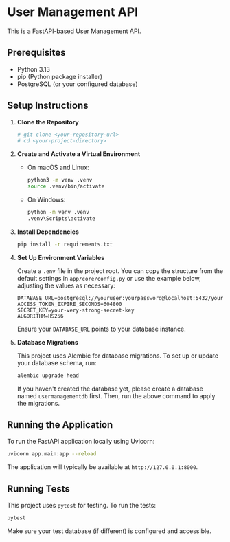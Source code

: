 # User Management API

This is a FastAPI-based User Management API.

## Prerequisites

*   Python 3.13
*   pip (Python package installer)
*   PostgreSQL (or your configured database)

## Setup Instructions

1.  **Clone the Repository**
    ```bash
    # git clone <your-repository-url>
    # cd <your-project-directory>
    ```

2.  **Create and Activate a Virtual Environment**

    *   On macOS and Linux:
        ```bash
        python3 -m venv .venv
        source .venv/bin/activate
        ```
    *   On Windows:
        ```bash
        python -m venv .venv
        .venv\Scripts\activate
        ```

3.  **Install Dependencies**
    ```bash
    pip install -r requirements.txt
    ```

4.  **Set Up Environment Variables**

    Create a `.env` file in the project root. You can copy the structure from the default settings in `app/core/config.py` or use the example below, adjusting the values as necessary:

    ```env
    DATABASE_URL=postgresql://youruser:yourpassword@localhost:5432/yourdatabasename
    ACCESS_TOKEN_EXPIRE_SECONDS=604800
    SECRET_KEY=your-very-strong-secret-key
    ALGORITHM=HS256
    ```
    Ensure your `DATABASE_URL` points to your database instance.

5.  **Database Migrations**

    This project uses Alembic for database migrations. To set up or update your database schema, run:
    ```bash
    alembic upgrade head
    ```
    If you haven't created the database yet, please create a database named `usermanagementdb` first. Then, run the above command to apply the migrations.

## Running the Application

To run the FastAPI application locally using Uvicorn:

```bash
uvicorn app.main:app --reload
```

The application will typically be available at `http://127.0.0.1:8000`.

## Running Tests

This project uses `pytest` for testing. To run the tests:

```bash
pytest
```

Make sure your test database (if different) is configured and accessible. 
